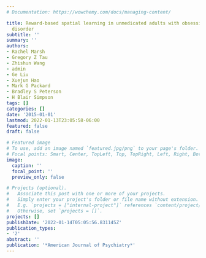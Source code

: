 ```yaml
---
# Documentation: https://wowchemy.com/docs/managing-content/

title: Reward-based spatial learning in unmedicated adults with obsessive-compulsive
  disorder
subtitle: ''
summary: ''
authors:
- Rachel Marsh
- Gregory Z Tau
- Zhishun Wang
- admin
- Ge Liu
- Xuejun Hao
- Mark G Packard
- Bradley S Peterson
- H Blair Simpson
tags: []
categories: []
date: '2015-01-01'
lastmod: 2022-01-13T23:05:58-06:00
featured: false
draft: false

# Featured image
# To use, add an image named `featured.jpg/png` to your page's folder.
# Focal points: Smart, Center, TopLeft, Top, TopRight, Left, Right, BottomLeft, Bottom, BottomRight.
image:
  caption: ''
  focal_point: ''
  preview_only: false

# Projects (optional).
#   Associate this post with one or more of your projects.
#   Simply enter your project's folder or file name without extension.
#   E.g. `projects = ["internal-project"]` references `content/project/deep-learning/index.md`.
#   Otherwise, set `projects = []`.
projects: []
publishDate: '2022-01-14T05:05:56.831145Z'
publication_types:
- '2'
abstract: ''
publication: '*American Journal of Psychiatry*'
---
```

